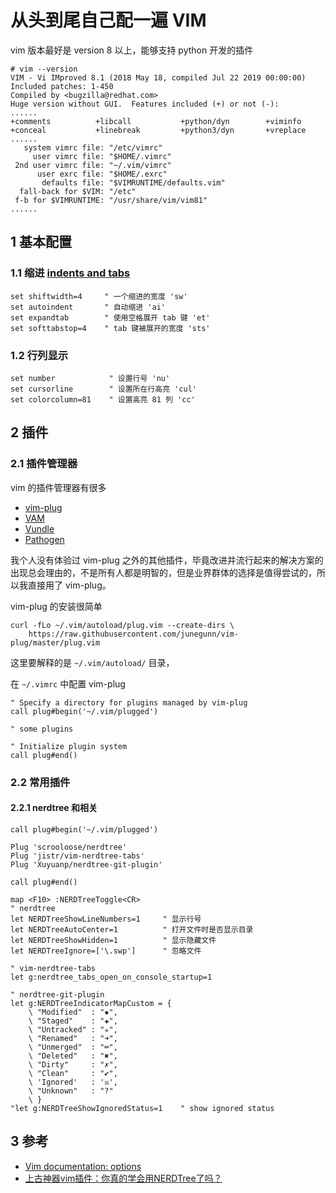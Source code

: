 # 从头到尾自己配一遍 VIM

vim 版本最好是 version 8 以上，能够支持 python 开发的插件

``` shell
# vim --version
VIM - Vi IMproved 8.1 (2018 May 18, compiled Jul 22 2019 00:00:00)
Included patches: 1-450
Compiled by <bugzilla@redhat.com>
Huge version without GUI.  Features included (+) or not (-):
......
+comments          +libcall           +python/dyn        +viminfo
+conceal           +linebreak         +python3/dyn       +vreplace
......
   system vimrc file: "/etc/vimrc"
     user vimrc file: "$HOME/.vimrc"
 2nd user vimrc file: "~/.vim/vimrc"
      user exrc file: "$HOME/.exrc"
       defaults file: "$VIMRUNTIME/defaults.vim"
  fall-back for $VIM: "/etc"
 f-b for $VIMRUNTIME: "/usr/share/vim/vim81"
......
```

## 1 基本配置

### 1.1 缩进 [indents and tabs](http://vimdoc.sourceforge.net/htmldoc/usr_25.html#25.3)

``` vimrc
set shiftwidth=4     " 一个缩进的宽度 'sw'
set autoindent       " 自动缩进 'ai'
set expandtab        " 使用空格展开 tab 键 'et'
set softtabstop=4    " tab 键被展开的宽度 'sts'
```

### 1.2 行列显示

``` vimrc
set number            " 设置行号 'nu'
set cursorline        " 设置所在行高亮 'cul'
set colorcolumn=81    " 设置高亮 81 列 'cc'
```

## 2 插件

### 2.1 插件管理器

vim 的插件管理器有很多

- [vim-plug](https://github.com/junegunn/vim-plug)
- [VAM](https://github.com/MarcWeber/vim-addon-manager)
- [Vundle](https://github.com/VundleVim/Vundle.vim)
- [Pathogen](https://github.com/tpope/vim-pathogen)

我个人没有体验过 vim-plug 之外的其他插件，毕竟改进并流行起来的解决方案的出现总会理由的，不是所有人都是明智的，但是业界群体的选择是值得尝试的，所以我直接用了 vim-plug。

vim-plug 的安装很简单

``` shell
curl -fLo ~/.vim/autoload/plug.vim --create-dirs \
    https://raw.githubusercontent.com/junegunn/vim-plug/master/plug.vim
```

这里要解释的是 `~/.vim/autoload/` 目录，

在 `~/.vimrc` 中配置 vim-plug

``` vimrc
" Specify a directory for plugins managed by vim-plug
call plug#begin('~/.vim/plugged')

" some plugins

" Initialize plugin system
call plug#end()
```

### 2.2 常用插件

#### 2.2.1 nerdtree 和相关

``` vimrc
call plug#begin('~/.vim/plugged')

Plug 'scrooloose/nerdtree'
Plug 'jistr/vim-nerdtree-tabs'
Plug 'Xuyuanp/nerdtree-git-plugin'

call plug#end()

map <F10> :NERDTreeToggle<CR>
" nerdtree
let NERDTreeShowLineNumbers=1     " 显示行号
let NERDTreeAutoCenter=1          " 打开文件时是否显示目录
let NERDTreeShowHidden=1          " 显示隐藏文件
let NERDTreeIgnore=['\.swp']      " 忽略文件

" vim-nerdtree-tabs
let g:nerdtree_tabs_open_on_console_startup=1

" nerdtree-git-plugin
let g:NERDTreeIndicatorMapCustom = {
    \ "Modified"  : "✹",
    \ "Staged"    : "✚",
    \ "Untracked" : "✭",
    \ "Renamed"   : "➜",
    \ "Unmerged"  : "═",
    \ "Deleted"   : "✖",
    \ "Dirty"     : "✗",
    \ "Clean"     : "✔︎",
    \ 'Ignored'   : '☒',
    \ "Unknown"   : "?"
    \ }
"let g:NERDTreeShowIgnoredStatus=1    " show ignored status
```

## 3 参考

- [Vim documentation: options](http://vimdoc.sourceforge.net/htmldoc/options.html)
- [上古神器vim插件：你真的学会用NERDTree了吗？](https://www.jianshu.com/p/3066b3191cb1)
